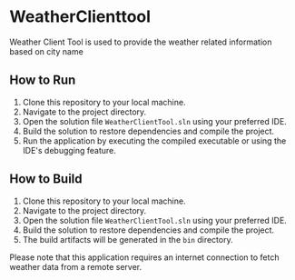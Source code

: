 # WeatherClienttool
Weather Client Tool is used to provide the weather related information based on city name

## How to Run

1. Clone this repository to your local machine.
2. Navigate to the project directory.
3. Open the solution file `WeatherClientTool.sln` using your preferred IDE.
4. Build the solution to restore dependencies and compile the project.
5. Run the application by executing the compiled executable or using the IDE's debugging feature.

## How to Build

1. Clone this repository to your local machine.
2. Navigate to the project directory.
3. Open the solution file `WeatherClientTool.sln` using your preferred IDE.
4. Build the solution to restore dependencies and compile the project.
5. The build artifacts will be generated in the `bin` directory.

Please note that this application requires an internet connection to fetch weather data from a remote server.

